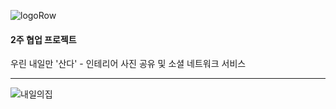 ![logoRow](https://user-images.githubusercontent.com/65662469/102964687-8ad61f00-452f-11eb-8d28-370b88d7fda9.png)

#### 2주 협업 프로젝트

우린 내일만 '산다' - 인테리어 사진 공유 및 소셜 네트워크 서비스

---

![내일의집](https://user-images.githubusercontent.com/65662469/102965266-d89f5700-4530-11eb-988c-62f1a520725e.png)
